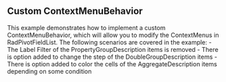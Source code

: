 ## Custom ContextMenuBehavior
This example demonstrates how to implement a custom ContextMenuBehavior, which will allow you to modify the ContextMenus in RadPivotFieldList.
    The following scenarios are covered in the example:
    - The Label Filter of the PropertyGroupDescription items is removed
    - There is option added to change the step of the DoubleGroupDescription items 
    - There is option added to color the cells of the AggregateDescription items depending on some condition

[//]: <keywords:RadPivotFieldList, ContextMenu, menu, options, customization, FieldListContextMenuBehavior, FieldList>